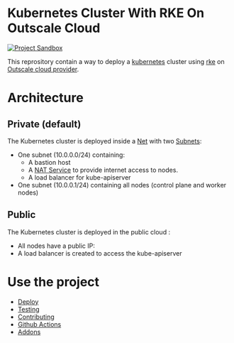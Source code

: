# Kubernetes Cluster With RKE On Outscale Cloud
[![Project Sandbox](https://docs.outscale.com/fr/userguide/_images/Project-Sandbox-yellow.svg)](https://docs.outscale.com/en/userguide/Open-Source-Projects.html)

This reprository contain a way to deploy a [kubernetes](https://kubernetes.io/) cluster using [rke](https://rancher.com/docs/rke/) on [Outscale cloud provider](https://outscale.com/).

# Architecture
## Private (default)
The Kubernetes cluster is deployed inside a [Net](https://docs.outscale.com/en/userguide/Virtual-Private-Clouds-VPCs.html) with two [Subnets](https://docs.outscale.com/en/userguide/Getting-Information-About-Your-Subnets.html):
- One subnet (10.0.0.0/24) containing:
  - A bastion host
  - A [NAT Service](https://docs.outscale.com/en/userguide/About-NAT-Gateways.html) to provide internet access to nodes.
  - A load balancer for kube-apiserver
- One subnet (10.0.0.1/24) containing all nodes (control plane and worker nodes)

## Public
The Kubernetes cluster is deployed in the  public cloud :
- All nodes have a public IP:
- A load balancer is created to access the kube-apiserver

# Use the project

- [Deploy](deploy.md)
- [Testing](testing.md)
- [Contributing](contributing.md)
- [Github Actions](githubaction.md)
- [Addons](../addons/)
